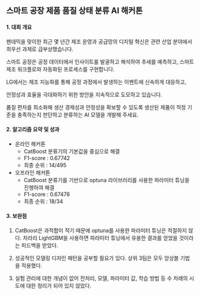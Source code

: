 ## 스마트 공장 제품 품질 상태 분류 AI 해커톤

#### 1. 대회 개요

펜데믹을 맞이한 최근 몇 년간 제조 운영과 공급망의 디지털 혁신은 관련 산업 분야에서 최우선 과제로 급부상했습니다.

스마트 공장은 공정 데이터에서 인사이트를 발굴하고 해석하여 추세를 예측하고, 스마트 제조 워크플로와 자동화된 프로세스를 구현합니다.



LG에서는 제조 지능화를 통해 공정 과정에서 발생하는 이벤트에 신속하게 대응하고,

안정성과 효율을 극대화하기 위한 방안을 지속적으로 도모하고 있습니다.

품질 편차를 최소화해 생산 경제성과 안정성을 확보할 수 있도록 생산된 제품이 적정 기준을 충족하는지 판단하고 분류하는 AI 모델을 개발해 주세요.

#### 2. 알고리즘 요약 및 성과

- 온라인 해커톤
    - CatBoost 분류기의 기본값을 중심으로 해결
    - F1-score : 0.67742
    - 최종 순위 : 14/495
- 오프라인 해커톤
    - CatBoost 분류기를 기반으로 optuna 라이브러리를 사용한 파라미터 튜닝을 진행하여 해결
    - F1-score : 0.67478
    - 최종 순위 : 18/34

#### 3. 보완점

  1) CatBoost은 과적합이 적기 때문에 optuna를 사용한 파라미터 튜닝은 적절하지 않다. 차라리 LightGBM을 사용하면 파라미터 튜닝에서 유용한 결과를 얻었을 것이라는 피드백을 받았다.

  2) 성공적인 모델링 디자인 패턴을 공부할 필요가 있다. 상위 3팀은 모두 앙상블 기법을 적용했다.

  3) 실험 관리에 대한 개념이 없어 전처리, 모델, 파라미터 값, 학습 방법 등 수 차례의 시도에 대한 정리가 되어 있지 않았다.
